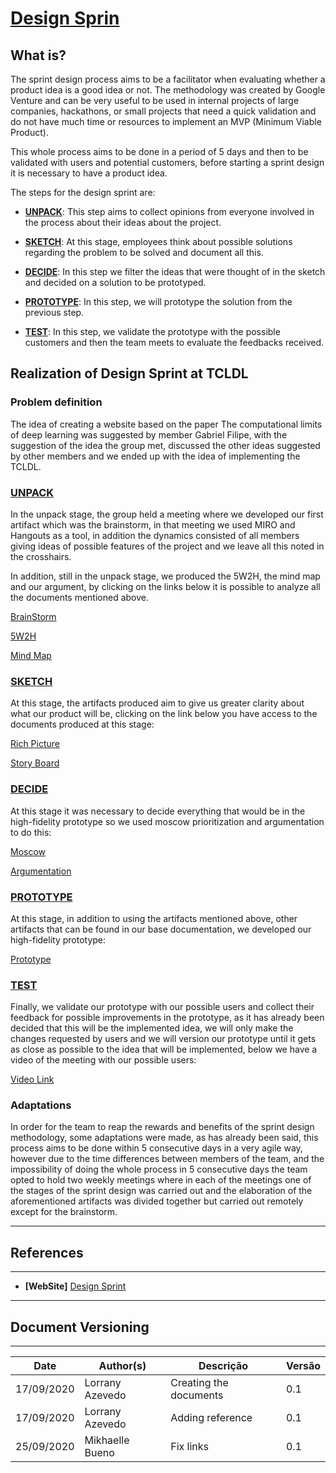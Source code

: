 <span id="dss"></span>
# **<a href="#dss">Design Sprin</a>**

## What is?

The sprint design process aims to be a facilitator when evaluating whether a product idea is a good idea or not. The methodology was created by Google Venture and can be very useful to be used in internal projects of large companies, hackathons, or small projects that need a quick validation and do not have much time or resources to implement an MVP (Minimum Viable Product).

This whole process aims to be done in a period of 5 days and then to be validated with users and potential customers, before starting a sprint design it is necessary to have a product idea.

The steps for the design sprint are:

- **<a href="#un">UNPACK</a>**: This step aims to collect opinions from everyone involved in the process about their ideas about the project.

- **<a href="#sk">SKETCH</a>**: At this stage, employees think about possible solutions regarding the problem to be solved and document all this.

- **<a href="#de">DECIDE</a>**: In this step we filter the ideas that were thought of in the sketch and decided on a solution to be prototyped.

- **<a href="#pr">PROTOTYPE</a>**: In this step, we will prototype the solution from the previous step.

- **<a href="#t">TEST</a>**: In this step, we validate the prototype with the possible customers and then the team meets to evaluate the feedbacks received.

## Realization of Design Sprint at TCLDL

### Problem definition

The idea of ​​creating a website based on the paper The computational limits of deep learning was suggested by member Gabriel Filipe, with the suggestion of the idea the group met, discussed the other ideas suggested by other members and we ended up with the idea of ​​implementing the TCLDL.

<span id="un"></span>
### **<a href="#un">UNPACK</a>**

In the unpack stage, the group held a meeting where we developed our first artifact which was the brainstorm, in that meeting we used MIRO and Hangouts as a tool, in addition the dynamics consisted of all members giving ideas of possible features of the project and we leave all this noted in the crosshairs.

In addition, still in the unpack stage, we produced the 5W2H, the mind map and our argument, by clicking on the links below it is possible to analyze all the documents mentioned above.


[BrainStorm](../../base/requirements/elicitation/brainstorm.md)

[5W2H](../../base/requirements/preTraceability/5w2h.md)

[Mind Map](../../base/requirements/preTraceability/mindMap.md)


<span id="sk"></span>
### **<a href="#sk">SKETCH</a>**

At this stage, the artifacts produced aim to give us greater clarity about what our product will be, clicking on the link below you have access to the documents produced at this stage:


[Rich Picture](../../base/requirements/preTraceability/RichPicture.md)


[Story Board](../../base/requirements/elicitation/storyBoard.md)


<span id="de"></span>
### **<a href="#de">DECIDE</a>**

At this stage it was necessary to decide everything that would be in the high-fidelity prototype so we used moscow prioritization and argumentation to do this:


[Moscow](../../base/requirements/elicitation/moscow.md)


[Argumentation](../../base/requirements/preTraceability/argumentation.md) 


<span id="pr"></span>
### **<a href="#pr">PROTOTYPE</a>**

At this stage, in addition to using the artifacts mentioned above, other artifacts that can be found in our base documentation, we developed our high-fidelity prototype:


[Prototype](../../base/designSprint/prototype.md)

<span id="t"></span>
### **<a href="#t">TEST</a>**

Finally, we validate our prototype with our possible users and collect their feedback for possible improvements in the prototype, as it has already been decided that this will be the implemented idea, we will only make the changes requested by users and we will version our prototype until it gets as close as possible to the idea that will be implemented, below we have a video of the meeting with our possible users:

<a href="https://www.youtube.com/watch?v=kllmpNHHav4&feature=emb_title">Video Link</a>

### Adaptations

In order for the team to reap the rewards and benefits of the sprint design methodology, some adaptations were made, as has already been said, this process aims to be done within 5 consecutive days in a very agile way, however due to the time differences between members of the team, and the impossibility of doing the whole process in 5 consecutive days the team opted to hold two weekly meetings where in each of the meetings one of the stages of the sprint design was carried out and the elaboration of the aforementioned artifacts was divided together but carried out remotely except for the brainstorm.

***
## References
---
- **[WebSite]** <a href="https://brasil.uxdesign.cc/google-design-sprint-como-funciona-e-como-aplicar-no-seu-projeto-279107363659">Design Sprint</a>
***
## Document Versioning
---

| Date | Author(s) | Descrição | Versão |
|------|-------|-----------|--------|
| 17/09/2020 | Lorrany Azevedo | Creating the documents | 0.1 |
| 17/09/2020 | Lorrany Azevedo | Adding reference | 0.1 |
| 25/09/2020 | Mikhaelle Bueno | Fix links | 0.1 |
